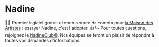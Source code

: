 # Nadine
👨‍💻 Premier logiciel gratuit et open-source de compta pour [la Maison des Artistes](https://www.lamaisondesartistes.fr/) : essayer Nadine, c'est l'adopter. 👍
↳ Pour toutes questions, rejoignez le [NadineClub©](https://discord.gg/Fg2m8gvdWR). Nos équipes se feront un plaisir de répondre à toutes vos demandes d'informations.
